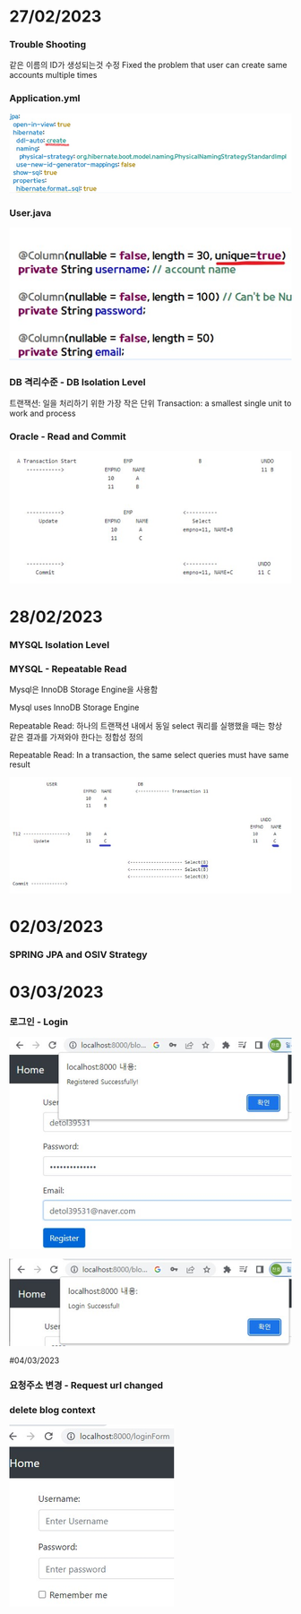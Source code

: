 # 27/02/2023 

### Trouble Shooting

같은 이름의 ID가 생성되는것 수정
Fixed the problem that user can create same accounts multiple times


### Application.yml
![image1](./Unique.jpg)

### User.java
![image2](./Unique2.jpg)




### DB 격리수준 - DB Isolation Level

트랜잭션: 일을 처리하기 위한 가장 작은 단위
Transaction: a smallest single unit to work and process

### Oracle - Read and Commit


![OC](./OracleReadCommit.jpg)   


# 28/02/2023 

### MYSQL Isolation Level

### MYSQL - Repeatable Read

Mysql은 InnoDB Storage Engine을 사용함

Mysql uses InnoDB Storage Engine 

Repeatable Read: 하나의 트랜잭션 내에서 동일 select 쿼리를 실행했을 때는 항상 같은 결과를 가져와야 한다는 정합성 정의

Repeatable Read: In a transaction, the same select queries must have same result 



![RD](./RepeatableRead.jpg)  
                      
                      
# 02/03/2023

### SPRING JPA and OSIV Strategy

# 03/03/2023

### 로그인 - Login

![image1](./login.jpg)

![image1](./login2.jpg)



#04/03/2023

### 요청주소 변경 - Request url changed

### delete blog context

![RD](./ContextFix.jpg)  

